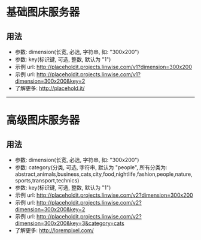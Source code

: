 # 基础图床服务器

## 用法

* 参数: dimension(长宽, 必选, 字符串, 如: "300x200")
* 参数: key(标识键, 可选, 整数, 默认为 "1")
* 示例 url: http://placeholdit.projects.linwise.com/v1?dimension=300x200
* 示例 url: http://placeholdit.projects.linwise.com/v1?dimension=300x200&key=2
* 了解更多: http://placehold.it/

---

# 高级图床服务器

## 用法

* 参数: dimension(长宽, 必选, 字符串, 如: "300x200")
* 参数: category(分类, 可选, 字符串, 默认为 "people", 所有分类为: abstract,animals,business,cats,city,food,nightlife,fashion,people,nature,sports,transport,technics)
* 参数: key(标识键, 可选, 整数, 默认为 "1")
* 示例 url: http://placeholdit.projects.linwise.com/v2?dimension=300x200
* 示例 url: http://placeholdit.projects.linwise.com/v2?dimension=300x200&key=2
* 示例 url: http://placeholdit.projects.linwise.com/v2?dimension=300x200&key=3&category=cats
* 了解更多: http://lorempixel.com/